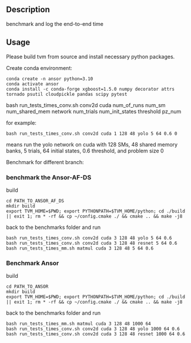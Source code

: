 ## Description

benchmark and log the end-to-end time


## Usage


Please build tvm from source and install necessary python packages.

Create conda environment:
```
conda create -n ansor python=3.10
conda activate ansor
conda install -c conda-forge xgboost=1.5.0 numpy decorator attrs tornado psutil cloudpickle pandas scipy pytest
```

bash run_tests_times_conv.sh conv2d cuda num_of_runs num_sm num_shared_mem network num_trials num_init_states threshold pz_num

for example:

```
bash run_tests_times_conv.sh conv2d cuda 1 128 48 yolo 5 64 0.6 0
```

means run the yolo network on cuda with 128 SMs, 48 shared memory banks, 5 trials, 64 initial states, 0.6 threshold, and problem size 0

Benchmark for different branch:

###  benchmark the Ansor-AF-DS
build
```
cd PATH_TO_ANSOR_AF_DS
mkdir build
export TVM_HOME=$PWD; export PYTHONPATH=$TVM_HOME/python; cd ./build || exit 1; rm * -rf && cp ~/config.cmake ./ && cmake .. && make -j8
```

back to the benchmarks folder and run
```
bash run_tests_times_conv.sh conv2d cuda 3 128 48 yolo 5 64 0.6
bash run_tests_times_conv.sh conv2d cuda 3 128 48 resnet 5 64 0.6
bash run_tests_times_mm.sh matmul cuda 3 128 48 5 64 0.6
```

### Benchmark Ansor

build
```
cd PATH_TO_ANSOR
mkdir build
export TVM_HOME=$PWD; export PYTHONPATH=$TVM_HOME/python; cd ./build || exit 1; rm * -rf && cp ~/config.cmake ./ && cmake .. && make -j8
```

back to the benchmarks folder and run
```
bash run_tests_times_mm.sh matmul cuda 3 128 48 1000 64
bash run_tests_times_conv.sh conv2d cuda 3 128 48 yolo 1000 64 0.6
bash run_tests_times_conv.sh conv2d cuda 3 128 48 resnet 1000 64 0.6
```
